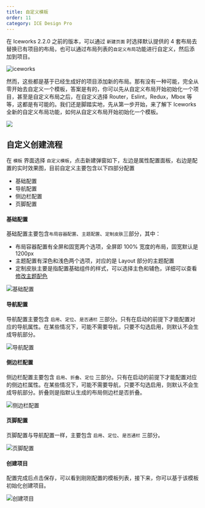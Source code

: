 ```yaml
---
title: 自定义模板
order: 11
category: ICE Design Pro
---
```


在 Iceworks 2.2.0 之前的版本，可以通过 `新建页面` 时选择默认提供的 4 套布局去替换已有项目的布局，也可以通过布局列表的`自定义布局`功能进行自定义，然后添加到项目。

![iceworks](https://img.alicdn.com/tfs/TB1ecZexQyWBuNjy0FpXXassXXa-1909-1368.png)

然而，这些都是基于已经生成好的项目添加新的布局。那有没有一种可能，完全从零开始去自定义一个模板，答案是有的，你可以先从自定义布局开始初始化一个项目，甚至是自定义布局之后，在自定义选择 Router，Eslint，Redux，Mbox 等等，这都是有可能的。我们还是脚踏实地，先从第一步开始，来了解下 Iceworks 全新的自定义布局功能，如何从自定义布局开始初始化一个模板。

![](https://img.alicdn.com/tfs/TB17Virx_tYBeNjy1XdXXXXyVXa-862-572.gif)

## 自定义创建流程

在 `模板` 界面选择 `自定义模板`，点击新建弹窗如下，左边是属性配置面板，右边是配置的实时效果图，目前自定义主要包含以下四部分配置

- 基础配置
- 导航配置
- 侧边栏配置
- 页脚配置

#### 基础配置

基础配置主要包含`布局容器配置`、`主题配置`、`定制皮肤`三部分，其中：

- 布局容器配置有全屏和固宽两个选项，全屏即 100% 宽度的布局，固宽默认是 1200px
- 主题配置有深色和浅色两个选项，对应的是 Layout 部分的主题配置
- 定制皮肤主要是指配置基础组件的样式，可以选择主色和辅色，详细可以查看[修改主题配色
  ](https://alibaba.github.io/ice/docs/advanced/custom-theme)

![基础配置](https://img.alicdn.com/tfs/TB10iEqxKuSBuNjy1XcXXcYjFXa-1909-1368.png)

#### 导航配置

导航配置主要包含 `启用`、`定位`、`是否通栏` 三部分。只有在启动的前提下才能配置对应的导航属性。在某些情况下，可能不需要导航，只要不勾选启用，则默认不会生成导航部分。

![导航配置](https://img.alicdn.com/tfs/TB1YhXXx9BYBeNjy0FeXXbnmFXa-1909-1368.png)

#### 侧边栏配置

侧边栏配置主要包含 `启用`、`折叠`、`定位` 三部分。只有在启动的前提下才能配置对应的侧边栏属性。在某些情况下，可能不需要导航，只要不勾选启用，则默认不会生成导航部分。折叠则是指默认生成的布局侧边栏是否折叠。

![侧边栏配置](https://img.alicdn.com/tfs/TB1DOSnx_tYBeNjy1XdXXXXyVXa-1908-1368.png)

#### 页脚配置

页脚配置与导航配置一样，主要包含 `启用`、`定位`、`是否通栏` 三部分。

![页脚配置](https://img.alicdn.com/tfs/TB1lHVnx21TBuNjy0FjXXajyXXa-1909-1368.png)

#### 创建项目

配置完成后点击保存，可以看到刚刚配置的模板列表，接下来，你可以基于该模板初始化创建项目。

![创建项目](https://img.alicdn.com/tfs/TB1yVfrxMmTBuNjy1XbXXaMrVXa-1909-1368.png)

